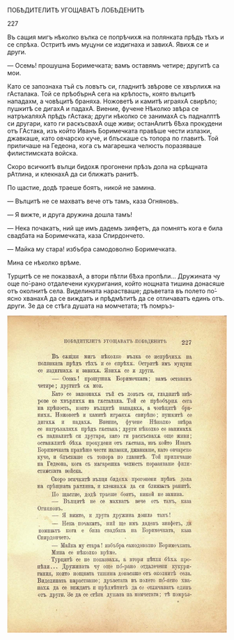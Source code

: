 ﻿ПОБѢДИТЕЛИТѢ УГОЩАВАТЪ ЛОБѢДЕНИТѢ

227

Въ сащия мигъ нѣколко вълка се попрѣчихѫ на полянката прѣдъ тѣхъ и се спрѣха. Остритѣ имъ муцуни се издигнаха и завихА. Явихѫ се и други.

— Осемь! прошушна Боримечката; вамъ оставямъ четире; другитѣ са мои.

Като се запознаха тъй съ ловътъ си, гладнитѣ звѣрове се хвърлихѫ на гАсталака. Той се прѣобърнА сега на крѣпость, която вълцитѣ нападахм, а човѣцитѣ браняха. Ножоветѣ и камитѣ играяхА свирѣпо; пушкитѣ се дигахА и падахА. Виение, фучене Нѣколко звѣра се натръкаляхА прѣдъ гАстака; други нѣколко се занимахА съ падналптѣ си другари, като ги раскъсвахА още живи; останАлитѣ 6Ѣха прокудени отъ ГАстака, изъ който Иванъ Боримечката правѣше чести излазки, джавкаше, като овчарско куче, и блъскаше съ топора по главитѣ. Той приличаше на Гедеона, кога съ магарешка челюсть поразяваше филистимската войска.

Скоро всичкитѣ вълци бидохѫ прогонени прѣзъ дола на срѣщната рАтлина, и клекнахА да си ближатъ ранитѣ.

По щастие, додѣ траеше боятъ, никой не замина.

— Вълцитѣ не се махватъ вече отъ тамъ, каза Огняновъ.

— Я вижте, и друга дружина дошла тамъ!

— Нека почакатъ, ний ще имъ дадемъ зияфетъ, да помнятъ кога е била свадбата на Боримечката, каза Спирдончето.

— Майка му стара! избъбра самодоволно Боримечката.

Мина се нѣколко врѣме.

Турцитѣ се не показвахА, а втори пѣтли 6Ѣха пропѣли... Дружината чу още по́-рано отдалечени кукуригания, който нощната тишина донасяше отъ околнитѣ села. Виделината нарастваше; дръветата въ полето по́-ясно хванахА да се виждатъ и прѣдмѣтитѣ да се отличаватъ единъ отъ. други. Зе да се стѣга душата на момчетата; тѣ помръз-

![original](images/256.jpg)

